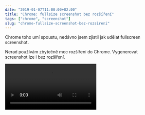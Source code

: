```yaml
---
date: "2019-01-07T11:00:00+02:00"
title: "Chrome: fullsize screenshot bez rozšíření"
tags: ["chrome", "screenshot"]
slug: "chrome-fullsize-screenshot-bez-rozsireni"
---
```


Chrome toho umí spoustu, nedávno jsem zjistil jak udělat fullscreen screenshot.

<!--more-->

Nerad používám zbytečně moc rozšíření do Chrome. Vygenerovat screenshot lze i bez rozšíření.

<video src="//i.imgur.com/3eMFeHn.mp4" autoplay controls></video>
